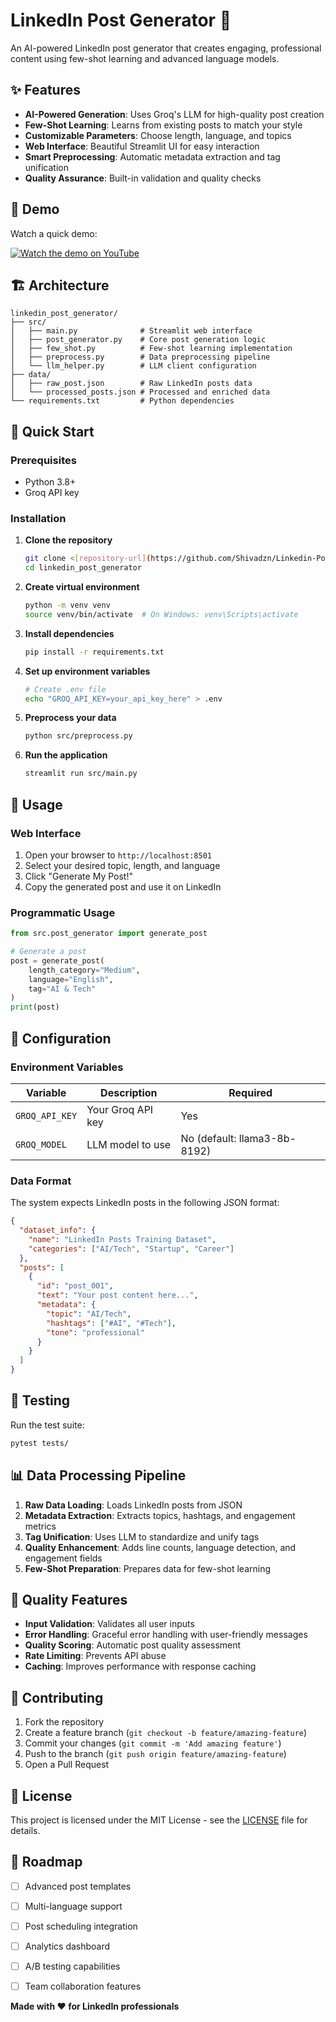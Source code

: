 # LinkedIn Post Generator 🚀

An AI-powered LinkedIn post generator that creates engaging, professional content using few-shot learning and advanced language models.

## ✨ Features

- **AI-Powered Generation**: Uses Groq's LLM for high-quality post creation
- **Few-Shot Learning**: Learns from existing posts to match your style
- **Customizable Parameters**: Choose length, language, and topics
- **Web Interface**: Beautiful Streamlit UI for easy interaction
- **Smart Preprocessing**: Automatic metadata extraction and tag unification
- **Quality Assurance**: Built-in validation and quality checks

## 🎥 Demo

Watch a quick demo:

[![Watch the demo on YouTube](https://i.ytimg.com/an_webp/WjqpQQlDJ3M/mqdefault_6s.webp?du=3000&sqp=COzf4cUG&rs=AOn4CLCyzglAcJbSbLf1GBcC3at2JhJGDA)](https://youtu.be/WjqpQQlDJ3M)

## 🏗️ Architecture

```
linkedin_post_generator/
├── src/
│   ├── main.py              # Streamlit web interface
│   ├── post_generator.py    # Core post generation logic
│   ├── few_shot.py          # Few-shot learning implementation
│   ├── preprocess.py        # Data preprocessing pipeline
│   └── llm_helper.py        # LLM client configuration
├── data/
│   ├── raw_post.json        # Raw LinkedIn posts data
│   └── processed_posts.json # Processed and enriched data
└── requirements.txt         # Python dependencies
```

## 🚀 Quick Start

### Prerequisites

- Python 3.8+
- Groq API key

### Installation

1. **Clone the repository**
   ```bash
   git clone <[repository-url](https://github.com/Shivadzn/Linkedin-Post-Creator-Pro.git)>
   cd linkedin_post_generator
   ```

2. **Create virtual environment**
   ```bash
   python -m venv venv
   source venv/bin/activate  # On Windows: venv\Scripts\activate
   ```

3. **Install dependencies**
   ```bash
   pip install -r requirements.txt
   ```

4. **Set up environment variables**
   ```bash
   # Create .env file
   echo "GROQ_API_KEY=your_api_key_here" > .env
   ```

5. **Preprocess your data**
   ```bash
   python src/preprocess.py
   ```

6. **Run the application**
   ```bash
   streamlit run src/main.py
   ```

## 📖 Usage

### Web Interface

1. Open your browser to `http://localhost:8501`
2. Select your desired topic, length, and language
3. Click "Generate My Post!"
4. Copy the generated post and use it on LinkedIn

### Programmatic Usage

```python
from src.post_generator import generate_post

# Generate a post
post = generate_post(
    length_category="Medium",
    language="English", 
    tag="AI & Tech"
)
print(post)
```

## 🔧 Configuration

### Environment Variables

| Variable | Description | Required |
|----------|-------------|----------|
| `GROQ_API_KEY` | Your Groq API key | Yes |
| `GROQ_MODEL` | LLM model to use | No (default: llama3-8b-8192) |

### Data Format

The system expects LinkedIn posts in the following JSON format:

```json
{
  "dataset_info": {
    "name": "LinkedIn Posts Training Dataset",
    "categories": ["AI/Tech", "Startup", "Career"]
  },
  "posts": [
    {
      "id": "post_001",
      "text": "Your post content here...",
      "metadata": {
        "topic": "AI/Tech",
        "hashtags": ["#AI", "#Tech"],
        "tone": "professional"
      }
    }
  ]
}
```

## 🧪 Testing

Run the test suite:

```bash
pytest tests/
```

## 📊 Data Processing Pipeline

1. **Raw Data Loading**: Loads LinkedIn posts from JSON
2. **Metadata Extraction**: Extracts topics, hashtags, and engagement metrics
3. **Tag Unification**: Uses LLM to standardize and unify tags
4. **Quality Enhancement**: Adds line counts, language detection, and engagement fields
5. **Few-Shot Preparation**: Prepares data for few-shot learning

## 🎯 Quality Features

- **Input Validation**: Validates all user inputs
- **Error Handling**: Graceful error handling with user-friendly messages
- **Quality Scoring**: Automatic post quality assessment
- **Rate Limiting**: Prevents API abuse
- **Caching**: Improves performance with response caching

## 🤝 Contributing

1. Fork the repository
2. Create a feature branch (`git checkout -b feature/amazing-feature`)
3. Commit your changes (`git commit -m 'Add amazing feature'`)
4. Push to the branch (`git push origin feature/amazing-feature`)
5. Open a Pull Request

## 📝 License

This project is licensed under the MIT License - see the [LICENSE](LICENSE) file for details.

## 🔮 Roadmap

- [ ] Advanced post templates
- [ ] Multi-language support
- [ ] Post scheduling integration
- [ ] Analytics dashboard
- [ ] A/B testing capabilities
- [ ] Team collaboration features


**Made with ❤️ for LinkedIn professionals** 
